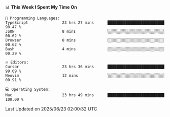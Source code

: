 <!--START_SECTION:waka-->
📊 **This Week I Spent My Time On** 

```text
💬 Programming Languages: 
TypeScript               23 hrs 27 mins      █████████████████████████   98.47 % 
JSON                     8 mins              ░░░░░░░░░░░░░░░░░░░░░░░░░   00.62 % 
Browser                  8 mins              ░░░░░░░░░░░░░░░░░░░░░░░░░   00.62 % 
Bash                     4 mins              ░░░░░░░░░░░░░░░░░░░░░░░░░   00.29 % 

🔥 Editors: 
Cursor                   23 hrs 36 mins      █████████████████████████   99.09 % 
Neovim                   12 mins             ░░░░░░░░░░░░░░░░░░░░░░░░░   00.91 % 

💻 Operating System: 
Mac                      23 hrs 49 mins      █████████████████████████   100.00 % 
```


 Last Updated on 2025/06/23 02:00:32 UTC
<!--END_SECTION:waka-->
